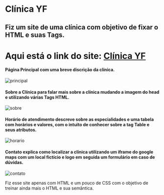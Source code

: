 # Clínica YF
## Fiz um site de uma clínica com objetivo de fixar o HTML e suas Tags.
# Aqui está o link do site: [Clínica YF](https://yagoferre.github.io/clinica-html/)

#### Página Principal com uma breve discrição da clínica.
![principal](https://user-images.githubusercontent.com/103700322/199295659-22011b78-bc8a-4903-8702-69e89562177c.png)

#### Sobre a Clínica para falar mais sobre a clínica mudando a imagem do head e utilizando várias Tags HTML.
![sobre](https://user-images.githubusercontent.com/103700322/199295964-e2e6721c-7511-48c6-9f65-e754d9841ce2.png)

#### Horário de atendimento descreve sobre as especialidades e uma tabela com horários e valores, com o intuito de conhecer sobre a tag Table e seus atributos.
![horario](https://user-images.githubusercontent.com/103700322/199296170-ef7f6697-8022-4805-9317-9bb0e962f270.png)

#### Contato explica como localizar a clínica utilizando um iframe do google maps com um local fictício e logo em seguida um formulário em caso de dúvidas.
![contato](https://user-images.githubusercontent.com/103700322/199296388-f9d5f34e-16e9-4e67-af43-ce54dec65628.png)

Fiz esse site apenas com HTML e um pouco de CSS com o objetivo de treinar ainda mais o HTML e sua semântica.
